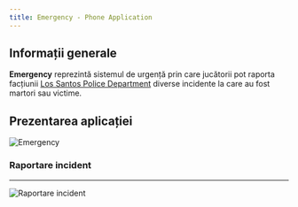 ```yaml
---
title: Emergency - Phone Application
---
```


## Informații generale

**Emergency** reprezintă sistemul de urgență prin care jucătorii pot raporta facțiunii [Los Santos Police Department](/factions/lspd) diverse incidente la care au fost martori sau victime.

## Prezentarea aplicației

<Image src="https://i.imgur.com/NVquWsW.png" alt="Emergency" />

### Raportare incident

---

<Image src="https://i.imgur.com/W0Bgm35.gif" alt="Raportare incident" />
